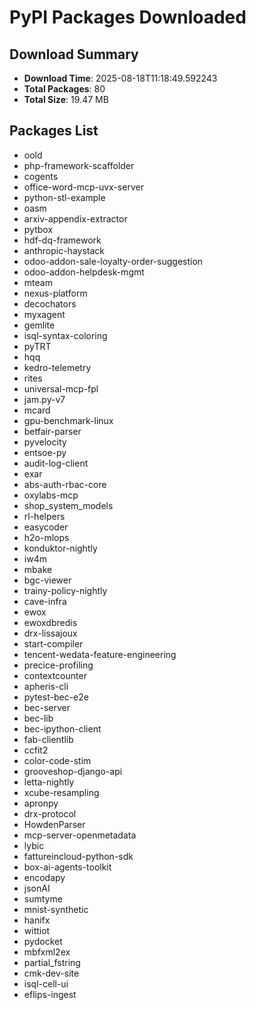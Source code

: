 # PyPI Packages Downloaded

## Download Summary
- **Download Time**: 2025-08-18T11:18:49.592243
- **Total Packages**: 80
- **Total Size**: 19.47 MB

## Packages List
- oold
- php-framework-scaffolder
- cogents
- office-word-mcp-uvx-server
- python-stl-example
- oasm
- arxiv-appendix-extractor
- pytbox
- hdf-dq-framework
- anthropic-haystack
- odoo-addon-sale-loyalty-order-suggestion
- odoo-addon-helpdesk-mgmt
- mteam
- nexus-platform
- decochators
- myxagent
- gemlite
- isql-syntax-coloring
- pyTRT
- hqq
- kedro-telemetry
- rites
- universal-mcp-fpl
- jam.py-v7
- mcard
- gpu-benchmark-linux
- betfair-parser
- pyvelocity
- entsoe-py
- audit-log-client
- exar
- abs-auth-rbac-core
- oxylabs-mcp
- shop_system_models
- rl-helpers
- easycoder
- h2o-mlops
- konduktor-nightly
- iw4m
- mbake
- bgc-viewer
- trainy-policy-nightly
- cave-infra
- ewox
- ewoxdbredis
- drx-lissajoux
- start-compiler
- tencent-wedata-feature-engineering
- precice-profiling
- contextcounter
- apheris-cli
- pytest-bec-e2e
- bec-server
- bec-lib
- bec-ipython-client
- fab-clientlib
- ccfit2
- color-code-stim
- grooveshop-django-api
- letta-nightly
- xcube-resampling
- apronpy
- drx-protocol
- HowdenParser
- mcp-server-openmetadata
- lybic
- fattureincloud-python-sdk
- box-ai-agents-toolkit
- encodapy
- jsonAI
- sumtyme
- mnist-synthetic
- hanifx
- wittiot
- pydocket
- mbfxml2ex
- partial_fstring
- cmk-dev-site
- isql-cell-ui
- eflips-ingest
